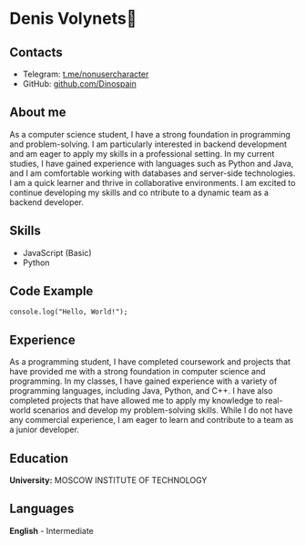 # Denis Volynets🦄

## **Contacts**

- Telegram: [t.me/nonusercharacter](https://t.me/nonusercharacter)
- GitHub: [github.com/Dinospain](https://github.com/Dinospain)

## **About me**

As a computer science student, I have a strong foundation in programming and problem-solving. I am particularly interested in backend development and am eager to apply my skills in a professional setting. In my current studies, I have gained experience with languages such as Python and Java, and I am comfortable working with databases and server-side technologies. I am a quick learner and thrive in collaborative environments. I am excited to continue developing my skills and co ntribute to a dynamic team as a backend developer.

## **Skills**

- JavaScript (Basic)
- Python

## **Code Example**

```
console.log("Hello, World!");
```

## **Experience**

As a programming student, I have completed coursework and projects that have provided me with a strong foundation in computer science and programming. In my classes, I have gained experience with a variety of programming languages, including Java, Python, and C++. I have also completed projects that have allowed me to apply my knowledge to real-world scenarios and develop my problem-solving skills. While I do not have any commercial experience, I am eager to learn and contribute to a team as a junior developer.

## **Education**

**University:** MOSCOW INSTITUTE OF TECHNOLOGY

## **Languages**

**English** - Intermediate
